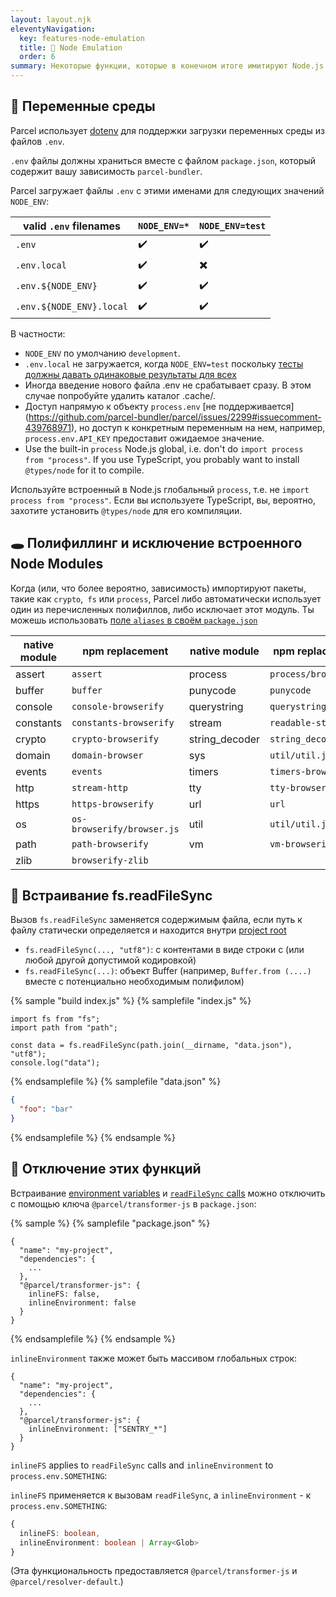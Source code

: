 ```yaml
---
layout: layout.njk
eleventyNavigation:
  key: features-node-emulation
  title: 🐢 Node Emulation
  order: 6
summary: Некоторые функции, которые в конечном итоге имитируют Node.js's API
---
```


## 🌳 Переменные среды

Parcel использует [dotenv](https://github.com/motdotla/dotenv) для поддержки загрузки переменных среды из файлов `.env`.

`.env` файлы должны храниться вместе с файлом `package.json`, который содержит вашу зависимость `parcel-bundler`.

Parcel загружает файлы `.env` с этими именами для следующих значений `NODE_ENV`:

| valid `.env` filenames   | `NODE_ENV=*` | `NODE_ENV=test` |
| ------------------------ | ------------ | --------------- |
| `.env`                   | ✔️           | ✔️              |
| `.env.local`             | ✔️           | ✖️              |
| `.env.${NODE_ENV}`       | ✔️           | ✔️              |
| `.env.${NODE_ENV}.local` | ✔️           | ✔️              |

В частности:

- `NODE_ENV` по умолчанию `development`.
- `.env.local` не загружается, когда `NODE_ENV=test` поскольку [тесты должны давать одинаковые результаты для всех](https://github.com/parcel-bundler/parcel/blob/28df546a2249b6aac1e529dd629f506ba6b0a4bb/src/utils/env.js#L9)
- Иногда введение нового файла .env не срабатывает сразу. В этом случае попробуйте удалить каталог .cache/.
- Доступ напрямую к объекту `process.env` [не поддерживается] (https://github.com/parcel-bundler/parcel/issues/2299#issuecomment-439768971), но доступ к конкретным переменным на нем, например, `process.env.API_KEY` предоставит ожидаемое значение.
- Use the built-in `process` Node.js global, i.e. don't do `import process from "process"`. If you use TypeScript, you probably want to install `@types/node` for it to compile.

Используйте встроенный в Node.js глобальный `process`, т.е. не `import process from "process"`. Если вы используете TypeScript, вы, вероятно, захотите установить `@types/node` для его компиляции.

## 🕳️ Полифиллинг и исключение встроенного Node Modules

Когда (или, что более вероятно, зависимость) импортируют пакеты, такие как `crypto`,` fs` или `process`, Parcel либо автоматически использует один из перечисленных полифиллов, либо исключает этот модуль. Ты можешь использовать [поле `aliases`  в своём `package.json`](/features/module-resolution/#aliases)

| native module | npm replacement            | native module  | npm replacement      |
| ------------- | -------------------------- | -------------- | -------------------- |
| assert        | `assert`                   | process        | `process/browser.js` |
| buffer        | `buffer`                   | punycode       | `punycode`           |
| console       | `console-browserify`       | querystring    | `querystring-es3`    |
| constants     | `constants-browserify`     | stream         | `readable-stream`    |
| crypto        | `crypto-browserify`        | string_decoder | `string_decoder`     |
| domain        | `domain-browser`           | sys            | `util/util.js`       |
| events        | `events`                   | timers         | `timers-browserify`  |
| http          | `stream-http`              | tty            | `tty-browserify`     |
| https         | `https-browserify`         | url            | `url`                |
| os            | `os-browserify/browser.js` | util           | `util/util.js`       |
| path          | `path-browserify`          | vm             | `vm-browserify`      |
| zlib          | `browserify-zlib`          |

## 📄 Встраивание fs.readFileSync

Вызов `fs.readFileSync` заменяется содержимым файла, если путь к файлу статически определяется и находится внутри [project root](/features/module-resolution/)

- `fs.readFileSync(..., "utf8")`: с контентами в виде строки с (или любой другой допустимой кодировкой)
- `fs.readFileSync(...)`: объект Buffer (например, `Buffer.from (....)` вместе с потенциально необходимым полифилом)

{% sample "build index.js" %}
{% samplefile "index.js" %}

```js/3
import fs from "fs";
import path from "path";

const data = fs.readFileSync(path.join(__dirname, "data.json"), "utf8");
console.log("data");
```

{% endsamplefile %}
{% samplefile "data.json" %}

```json
{
  "foo": "bar"
}
```

{% endsamplefile %}
{% endsample %}

## 🔧 Отключение этих функций

Встраивание [environment variables](#🌳-environment-variables) и [`readFileSync` calls](#%F0%9F%93%84-inlining-fs.readfilesync) можно отключить с помощью ключа  `@parcel/transformer-js` в `package.json`:

{% sample %}
{% samplefile "package.json" %}

```json5
{
  "name": "my-project",
  "dependencies": {
    ...
  },
  "@parcel/transformer-js": {
    inlineFS: false,
    inlineEnvironment: false
  }
}
```

{% endsamplefile %}
{% endsample %}

`inlineEnvironment` также может быть массивом глобальных строк:

```json5
{
  "name": "my-project",
  "dependencies": {
    ...
  },
  "@parcel/transformer-js": {
    inlineEnvironment: ["SENTRY_*"]
  }
}
```

`inlineFS` applies to `readFileSync` calls and `inlineEnvironment` to `process.env.SOMETHING`:

`inlineFS` применяется к вызовам `readFileSync`, а `inlineEnvironment` - к `process.env.SOMETHING`:

```ts
{
  inlineFS: boolean,
  inlineEnvironment: boolean | Array<Glob>
}
```

(Эта функциональность предоставляется `@parcel/transformer-js` и `@parcel/resolver-default`.)
